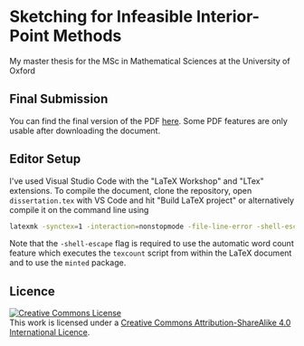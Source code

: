 # Sketching for Infeasible Interior-Point Methods
My master thesis for the MSc in Mathematical Sciences at the University of Oxford

## Final Submission
You can find the final version of the PDF [here](20210426_Dissertation.pdf). Some PDF features are only usable after downloading the document.

## Editor Setup
I've used Visual Studio Code with the "LaTeX Workshop" and "LTex" extensions.
To compile the document, clone the repository, open `dissertation.tex` with VS Code and hit "Build LaTeX project" or alternatively compile it on the command line using 

```bash
latexmk -synctex=1 -interaction=nonstopmode -file-line-error -shell-escape -pdf dissertation.tex
```

Note that the `-shell-escape` flag is required to use the automatic word count feature which executes the `texcount` script from within the LaTeX document and to use the `minted` package.

## Licence
<a rel="license" href="http://creativecommons.org/licenses/by-sa/4.0/"><img alt="Creative Commons License" style="border-width:0" src="https://i.creativecommons.org/l/by-sa/4.0/88x31.png" /></a><br />This work is licensed under a <a rel="license" href="http://creativecommons.org/licenses/by-sa/4.0/">Creative Commons Attribution-ShareAlike 4.0 International Licence</a>.
